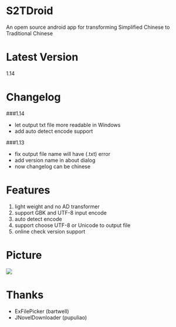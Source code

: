 S2TDroid
========
An opem source android app for transforming Simplified Chinese to Traditional Chinese

Latest Version
========
1.14

Changelog
========
###1.14
* let output txt file more readable in Windows
* add auto detect encode support

###1.13
* fix output file name will have (.txt) error
* add version name in about dialog
* now changelog can be chinese

Features
========
1. light weight and no AD transformer
2. support GBK and UTF-8 input encode
3. auto detect encode
4. support choose UTF-8 or Unicode to output file
5. online check version support

Picture
========
<img src="http://truth.bahamut.com.tw/s01/201408/c23d78e7e59f8d051d08ebec7a33ce25.PNG">

Thanks
========
* ExFilePicker (bartwell)
* JNovelDownloader (pupuliao)
